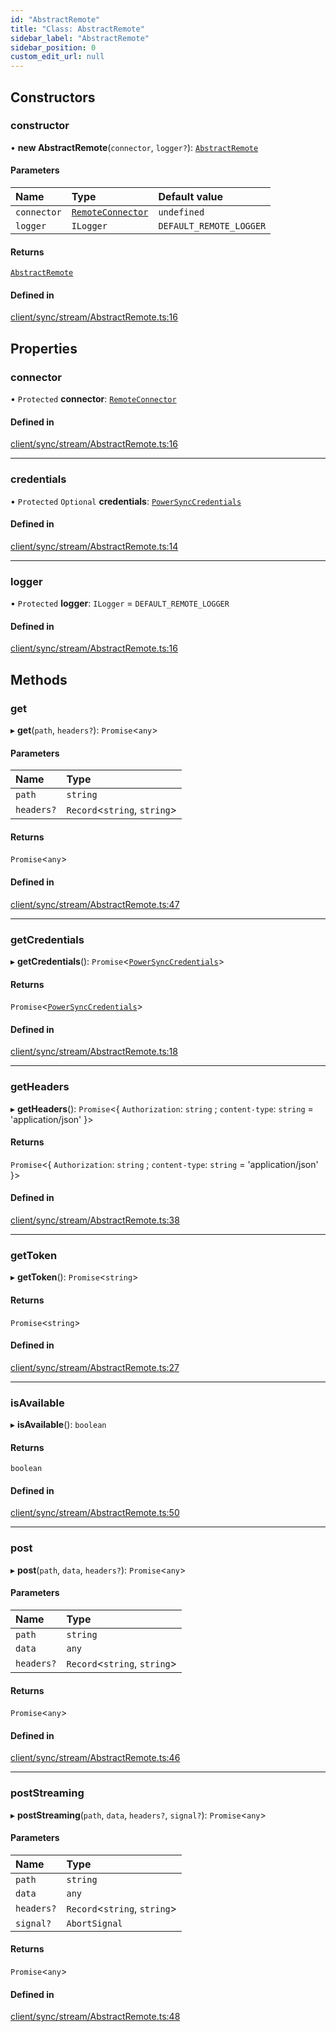 ```yaml
---
id: "AbstractRemote"
title: "Class: AbstractRemote"
sidebar_label: "AbstractRemote"
sidebar_position: 0
custom_edit_url: null
---
```


## Constructors

### constructor

• **new AbstractRemote**(`connector`, `logger?`): [`AbstractRemote`](AbstractRemote.md)

#### Parameters

| Name | Type | Default value |
| :------ | :------ | :------ |
| `connector` | [`RemoteConnector`](../modules.md#remoteconnector) | `undefined` |
| `logger` | `ILogger` | `DEFAULT_REMOTE_LOGGER` |

#### Returns

[`AbstractRemote`](AbstractRemote.md)

#### Defined in

[client/sync/stream/AbstractRemote.ts:16](https://github.com/powersync-ja/powersync-react-native-sdk/blob/65a3c12/packages/powersync-sdk-common/src/client/sync/stream/AbstractRemote.ts#L16)

## Properties

### connector

• `Protected` **connector**: [`RemoteConnector`](../modules.md#remoteconnector)

#### Defined in

[client/sync/stream/AbstractRemote.ts:16](https://github.com/powersync-ja/powersync-react-native-sdk/blob/65a3c12/packages/powersync-sdk-common/src/client/sync/stream/AbstractRemote.ts#L16)

___

### credentials

• `Protected` `Optional` **credentials**: [`PowerSyncCredentials`](../interfaces/PowerSyncCredentials.md)

#### Defined in

[client/sync/stream/AbstractRemote.ts:14](https://github.com/powersync-ja/powersync-react-native-sdk/blob/65a3c12/packages/powersync-sdk-common/src/client/sync/stream/AbstractRemote.ts#L14)

___

### logger

• `Protected` **logger**: `ILogger` = `DEFAULT_REMOTE_LOGGER`

#### Defined in

[client/sync/stream/AbstractRemote.ts:16](https://github.com/powersync-ja/powersync-react-native-sdk/blob/65a3c12/packages/powersync-sdk-common/src/client/sync/stream/AbstractRemote.ts#L16)

## Methods

### get

▸ **get**(`path`, `headers?`): `Promise`<`any`\>

#### Parameters

| Name | Type |
| :------ | :------ |
| `path` | `string` |
| `headers?` | `Record`<`string`, `string`\> |

#### Returns

`Promise`<`any`\>

#### Defined in

[client/sync/stream/AbstractRemote.ts:47](https://github.com/powersync-ja/powersync-react-native-sdk/blob/65a3c12/packages/powersync-sdk-common/src/client/sync/stream/AbstractRemote.ts#L47)

___

### getCredentials

▸ **getCredentials**(): `Promise`<[`PowerSyncCredentials`](../interfaces/PowerSyncCredentials.md)\>

#### Returns

`Promise`<[`PowerSyncCredentials`](../interfaces/PowerSyncCredentials.md)\>

#### Defined in

[client/sync/stream/AbstractRemote.ts:18](https://github.com/powersync-ja/powersync-react-native-sdk/blob/65a3c12/packages/powersync-sdk-common/src/client/sync/stream/AbstractRemote.ts#L18)

___

### getHeaders

▸ **getHeaders**(): `Promise`<\{ `Authorization`: `string` ; `content-type`: `string` = 'application/json' }\>

#### Returns

`Promise`<\{ `Authorization`: `string` ; `content-type`: `string` = 'application/json' }\>

#### Defined in

[client/sync/stream/AbstractRemote.ts:38](https://github.com/powersync-ja/powersync-react-native-sdk/blob/65a3c12/packages/powersync-sdk-common/src/client/sync/stream/AbstractRemote.ts#L38)

___

### getToken

▸ **getToken**(): `Promise`<`string`\>

#### Returns

`Promise`<`string`\>

#### Defined in

[client/sync/stream/AbstractRemote.ts:27](https://github.com/powersync-ja/powersync-react-native-sdk/blob/65a3c12/packages/powersync-sdk-common/src/client/sync/stream/AbstractRemote.ts#L27)

___

### isAvailable

▸ **isAvailable**(): `boolean`

#### Returns

`boolean`

#### Defined in

[client/sync/stream/AbstractRemote.ts:50](https://github.com/powersync-ja/powersync-react-native-sdk/blob/65a3c12/packages/powersync-sdk-common/src/client/sync/stream/AbstractRemote.ts#L50)

___

### post

▸ **post**(`path`, `data`, `headers?`): `Promise`<`any`\>

#### Parameters

| Name | Type |
| :------ | :------ |
| `path` | `string` |
| `data` | `any` |
| `headers?` | `Record`<`string`, `string`\> |

#### Returns

`Promise`<`any`\>

#### Defined in

[client/sync/stream/AbstractRemote.ts:46](https://github.com/powersync-ja/powersync-react-native-sdk/blob/65a3c12/packages/powersync-sdk-common/src/client/sync/stream/AbstractRemote.ts#L46)

___

### postStreaming

▸ **postStreaming**(`path`, `data`, `headers?`, `signal?`): `Promise`<`any`\>

#### Parameters

| Name | Type |
| :------ | :------ |
| `path` | `string` |
| `data` | `any` |
| `headers?` | `Record`<`string`, `string`\> |
| `signal?` | `AbortSignal` |

#### Returns

`Promise`<`any`\>

#### Defined in

[client/sync/stream/AbstractRemote.ts:48](https://github.com/powersync-ja/powersync-react-native-sdk/blob/65a3c12/packages/powersync-sdk-common/src/client/sync/stream/AbstractRemote.ts#L48)
